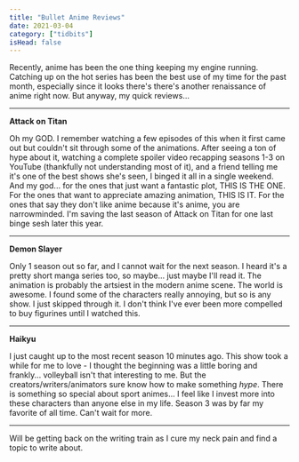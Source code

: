 ```yaml
---
title: "Bullet Anime Reviews"
date: 2021-03-04
category: ["tidbits"]
isHead: false
---
```


Recently, anime has been the one thing keeping my engine running. Catching up on the hot series has been the best use of my time for the past month, especially since it looks there's there's another renaissance of anime right now. But anyway, my quick reviews...

---

**Attack on Titan**

Oh my GOD. I remember watching a few episodes of this when it first came out but couldn't sit through some of the animations. After seeing a ton of hype about it, watching a complete spoiler video recapping seasons 1-3 on YouTube (thankfully not understanding most of it), and a friend telling me it's one of the best shows she's seen, I binged it all in a single weekend. And my god... for the ones that just want a fantastic plot, THIS IS THE ONE. For the ones that want to appreciate amazing animation, THIS IS IT. For the ones that say they don't like anime because it's anime, you are narrowminded. I'm saving the last season of Attack on Titan for one last binge sesh later this year.

---

**Demon Slayer**

Only 1 season out so far, and I cannot wait for the next season. I heard it's a pretty short manga series too, so maybe... just maybe I'll read it. The animation is probably the artsiest in the modern anime scene. The world is awesome. I found some of the characters really annoying, but so is any show. I just skipped through it. I don't think I've ever been more compelled to buy figurines until I watched this. 

---

**Haikyu**

I just caught up to the most recent season 10 minutes ago. This show took a while for me to love - I thought the beginning was a little boring and frankly... volleyball isn't that interesting to me. But the creators/writers/animators sure know how to make something *hype*. There is something so special about sport animes... I feel like I invest more into these characters than anyone else in my life. Season 3 was by far my favorite of all time. Can't wait for more. 

---

Will be getting back on the writing train as I cure my neck pain and find a topic to write about.
